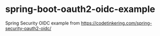 # spring-boot-oauth2-oidc-example
 Spring Security OIDC example from https://codetinkering.com/spring-security-oauth2-oidc/
